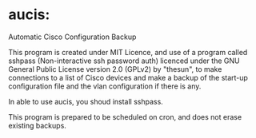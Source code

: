 # aucis: 
Automatic Cisco Configuration Backup

This program is created under MIT Licence, and use of a program called sshpass (Non-interactive ssh password auth) licenced under the GNU General Public License version 2.0 (GPLv2) by "thesun", to make connections to a list of Cisco devices and make a backup of the start-up configuration file and the vlan configuration if there is any.

In able to use aucis, you shoud install sshpass.

This program is prepared to be scheduled on cron, and does not erase existing backups.


